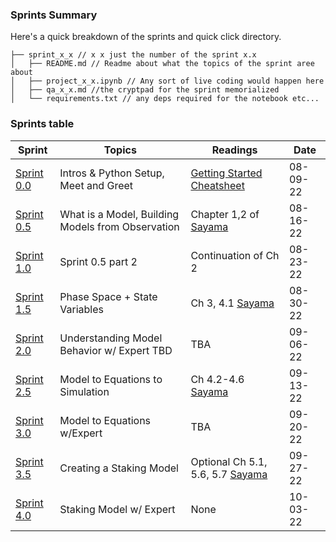 ### Sprints Summary
Here's a quick breakdown of the sprints and quick click directory.
```
├── sprint_x_x // x x just the number of the sprint x.x 
│   ├── README.md // Readme about what the topics of the sprint aree about
│   ├── project_x_x.ipynb // Any sort of live coding would happen here
│   ├── qa_x_x.md //the cryptpad for the sprint memorialized
│   └── requirements.txt // any deps required for the notebook etc...
```

### Sprints table
|Sprint| Topics| Readings|Date|
--- | --- | ---| ---|
|[Sprint 0.0] |Intros & Python Setup, Meet and Greet | [Getting Started Cheatsheet](../../knowledge_base/GettingStartedCheatsheet.md) |08-09-22
|[Sprint 0.5] |What is a Model, Building Models from Observation| Chapter 1,2 of [Sayama]| 08-16-22
|[Sprint 1.0] |Sprint 0.5 part 2| Continuation of Ch 2 |08-23-22
|[Sprint 1.5] |Phase Space + State Variables|Ch 3, 4.1 [Sayama] |08-30-22
|[Sprint 2.0] |Understanding Model Behavior w/ Expert TBD | TBA |09-06-22
|[Sprint 2.5] |Model to Equations to Simulation| Ch 4.2-4.6 [Sayama] |09-13-22
|[Sprint 3.0] |Model to Equations w/Expert| TBA|09-20-22
|[Sprint 3.5] |Creating a Staking Model| Optional Ch 5.1, 5.6, 5.7 [Sayama]|09-27-22
|[Sprint 4.0] |Staking Model w/ Expert| None|10-03-22


[Sayama]: https://milneopentextbooks.org/introduction-to-the-modeling-and-analysis-of-complex-systems
[Sprint 0.0]: ./sprint_0_0/README.md  
[Sprint 0.5]: ./sprint_0_5/README.md  
[Sprint 1.0]: ./sprint_1_0/README.md  
[Sprint 1.5]: ./sprint_1_5/README.md  
[Sprint 2.0]: ./sprint_2_0/README.md  
[Sprint 2.5]: ./sprint_2_5/README.md  
[Sprint 3.0]: ./sprint_3_0/README.md  
[Sprint 3.5]: ./sprint_3_5/README.md  
[Sprint 4.0]: ./sprint_4_0/README.md  